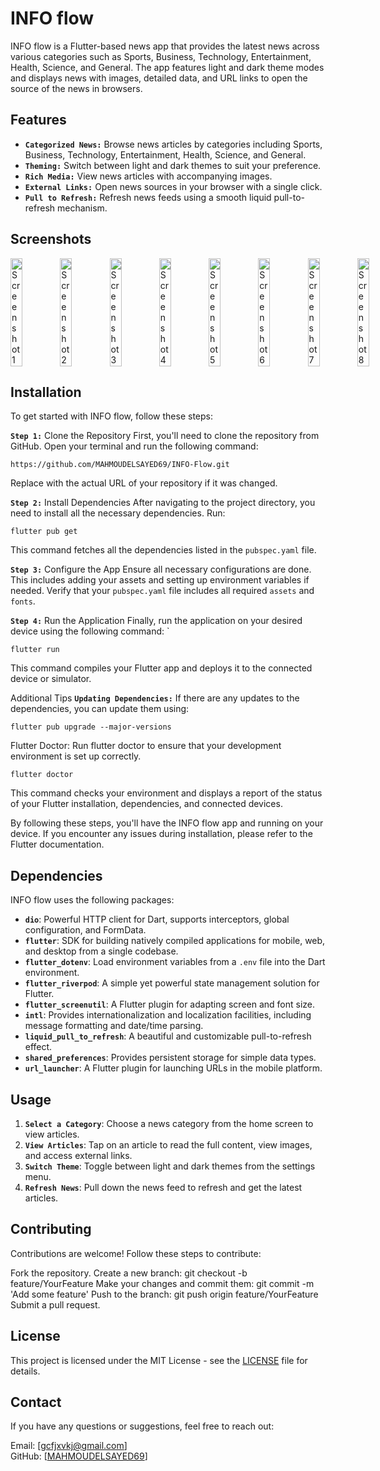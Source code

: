 # INFO flow

INFO flow is a Flutter-based news app that provides the latest news across various categories such as Sports, Business, Technology, Entertainment, Health, Science, and General. The app features light and dark theme modes and displays news with images, detailed data, and URL links to open the source of the news in browsers.

## Features

- **`Categorized News:`** Browse news articles by categories including Sports, Business, Technology, Entertainment, Health, Science, and General.
- **`Theming:`** Switch between light and dark themes to suit your preference.
- **`Rich Media:`** View news articles with accompanying images.
- **`External Links:`** Open news sources in your browser with a single click.
- **`Pull to Refresh:`** Refresh news feeds using a smooth liquid pull-to-refresh mechanism.



## Screenshots
<div style="display: flex; justify-content: space-between;">
  <img src="https://github.com/MAHMOUDELSAYED69/INFO-Flow/assets/133010029/869fd540-b36e-4d37-8b78-6e09c820147d" alt="Screenshot 1" style="width: 24%;"/>
  <img src="https://github.com/MAHMOUDELSAYED69/INFO-Flow/assets/133010029/8147eb4e-2a89-493b-8911-1d7d5d08b36c" alt="Screenshot 2" style="width: 24%;"/>
  <img src="https://github.com/MAHMOUDELSAYED69/INFO-Flow/assets/133010029/33ba9d30-707f-42a9-a41e-949eba1d657c" alt="Screenshot 3" style="width: 24%;"/>
  <img src="https://github.com/MAHMOUDELSAYED69/INFO-Flow/assets/133010029/4c1b4aa4-42b4-4719-85db-25426239341c" alt="Screenshot 4" style="width: 24%;"/>
  <img src="https://github.com/MAHMOUDELSAYED69/INFO-Flow/assets/133010029/2396edea-0a8f-4664-8b08-0e81b9ccea0c" alt="Screenshot 5" style="width: 24%;"/>
  <img src="https://github.com/MAHMOUDELSAYED69/INFO-Flow/assets/133010029/6aba494a-fb19-42b9-ac25-66dc8dcaa08e" alt="Screenshot 6" style="width: 24%;"/>
  <img src="https://github.com/MAHMOUDELSAYED69/INFO-Flow/assets/133010029/a6302730-e335-4c56-8cf2-e3033cd59968" alt="Screenshot 7" style="width: 24%;"/>
  <img src="https://github.com/MAHMOUDELSAYED69/INFO-Flow/assets/133010029/826bcb7d-3751-4a42-aab3-234482258fd2" alt="Screenshot 8" style="width: 24%;"/>
</div>

## Installation

To get started with INFO flow, follow these steps:

**`Step 1:`** Clone the Repository
First, you'll need to clone the repository from GitHub. Open your terminal and run the following command:
```
https://github.com/MAHMOUDELSAYED69/INFO-Flow.git
```
Replace <repository-url> with the actual URL of your repository if it was changed.

**`Step 2:`** Install Dependencies
After navigating to the project directory, you need to install all the necessary dependencies. Run:
```
flutter pub get
```
This command fetches all the dependencies listed in the `pubspec.yaml` file.

**`Step 3:`** Configure the App
Ensure all necessary configurations are done. This includes adding your assets and setting up environment variables if needed. Verify that your `pubspec.yaml` file includes all required `assets` and `fonts`.

**`Step 4:`** Run the Application
Finally, run the application on your desired device using the following command:
`
```
flutter run
```
This command compiles your Flutter app and deploys it to the connected device or simulator.

Additional Tips
**`Updating Dependencies:`** If there are any updates to the dependencies, you can update them using:
```
flutter pub upgrade --major-versions
```
Flutter Doctor: Run flutter doctor to ensure that your development environment is set up correctly.
```
flutter doctor
```
This command checks your environment and displays a report of the status of your Flutter installation, dependencies, and connected devices.

By following these steps, you'll have the INFO flow app and running on your device. If you encounter any issues during installation, please refer to the Flutter documentation.

## Dependencies

INFO flow uses the following packages:

- **`dio`**: Powerful HTTP client for Dart, supports interceptors, global configuration, and FormData.
- **`flutter`**: SDK for building natively compiled applications for mobile, web, and desktop from a single codebase.
- **`flutter_dotenv`**: Load environment variables from a `.env` file into the Dart environment.
- **`flutter_riverpod`**: A simple yet powerful state management solution for Flutter.
- **`flutter_screenutil`**: A Flutter plugin for adapting screen and font size.
- **`intl`**: Provides internationalization and localization facilities, including message formatting and date/time parsing.
- **`liquid_pull_to_refresh`**: A beautiful and customizable pull-to-refresh effect.
- **`shared_preferences`**: Provides persistent storage for simple data types.
- **`url_launcher`**: A Flutter plugin for launching URLs in the mobile platform.

## Usage

1. **`Select a Category`**: Choose a news category from the home screen to view articles.
2. **`View Articles`**: Tap on an article to read the full content, view images, and access external links.
3. **`Switch Theme`**: Toggle between light and dark themes from the settings menu.
4. **`Refresh News`**: Pull down the news feed to refresh and get the latest articles.

## Contributing
Contributions are welcome! Follow these steps to contribute:

Fork the repository.
Create a new branch: git checkout -b feature/YourFeature
Make your changes and commit them: git commit -m 'Add some feature'
Push to the branch: git push origin feature/YourFeature
Submit a pull request.

## License

This project is licensed under the MIT License - see the [LICENSE](LICENSE) file for details.


## Contact
If you have any questions or suggestions, feel free to reach out:

Email: [gcfjxvkj@gmail.com]         
GitHub: [[MAHMOUDELSAYED69](https://github.com/MAHMOUDELSAYED69)]

